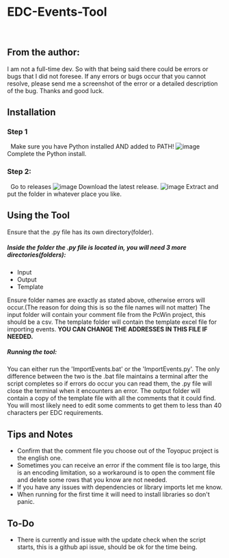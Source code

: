 # EDC-Events-Tool
&nbsp;&nbsp;
## From the author:
I am not a full-time dev. So with that being said there could be errors or bugs that I did not foresee. If any errors or bugs occur that you cannot resolve, please    send me a screenshot of the error or a detailed description of the bug. Thanks and good luck.


## Installation
### Step 1
&nbsp;&nbsp;Make sure you have Python installed AND added to PATH!
![image](https://github.com/user-attachments/assets/13f73752-ffab-4f4d-b469-d7f6d0d274b7)
Complete the Python install.
### Step 2:
&nbsp;&nbsp;Go to releases
![image](https://github.com/user-attachments/assets/a2316742-d4bd-433b-9cd4-b249b9344e53)
Download the latest release.
![image](https://github.com/user-attachments/assets/e3d0b5c4-27da-4a67-af0c-abb9f693dea2)
Extract and put the folder in whatever place you like.

## Using the Tool
Ensure that the .py file has its own directory(folder).
##### Inside the folder the .py file is located in, you will need 3 more directories(folders):
- Input
- Output
- Template
  
Ensure folder names are exactly as stated above, otherwise errors will occur.(The reason for doing this is so the file names will not matter)
The input folder will contain your comment file from the PcWin project, this should be a csv.
The template folder will contain the template excel file for importing events. **YOU CAN CHANGE THE ADDRESSES IN THIS FILE IF NEEDED.**
##### Running the tool:
You can either run the 'ImportEvents.bat' or the 'ImportEvents.py'. The only difference between the two is the .bat file maintains a terminal after the script completes so if errors do occur you can read them, the .py file will close the terminal when it encounters an error.
The output folder will contain a copy of the template file with all the comments that it could find. You will most likely need to edit some comments to get them to less than 40 characters per EDC requirements.
## Tips and Notes
- Confirm that the comment file you choose out of the Toyopuc project is the english one.
- Sometimes you can receive an error if the comment file is too large, this is an encoding limitation, so a workaround is to open the comment file and delete some rows that you know are not needed.
- If you have any issues with dependencies or library imports let me know.
- When running for the first time it will need to install libraries so don't panic.
## To-Do
- There is currently and issue with the update check when the script starts, this is a github api issue, should be ok for the time being.

  
 
  
